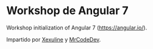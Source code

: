 # Workshop de Angular 7
Workshop initialization of Angular 7 (https://angular.io/).

Impartido por [Xexuline](https://github.com/xexuline) y [MrCodeDev](https://github.com/mrcodedev).
